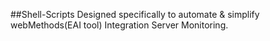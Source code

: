 ##Shell-Scripts
Designed specifically to automate & simplify webMethods(EAI tool) Integration Server Monitoring.
